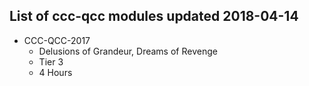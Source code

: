 ## List of ccc-qcc modules updated 2018-04-14
* CCC-QCC-2017
  * Delusions of Grandeur, Dreams of Revenge
  * Tier 3
  * 4 Hours

